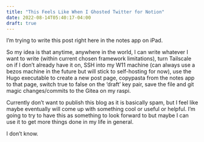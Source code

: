 ```yaml
---
title: "This Feels Like When I Ghosted Twitter for Notion"
date: 2022-08-14T05:40:17-04:00
draft: true
---
```


I’m trying to write this post right here in the notes app on iPad. 

So my idea is that anytime, anywhere in the world, I can write whatever I want to write (within current chosen framework limitations), turn Tailscale on if I don’t already have it on, SSH into my W11 machine (can always use a bezos machine in the future but will stick to self-hosting for now), use the Hugo executable to create a new post page, copypasta from the notes app to that page, switch true to false on the ‘draft’ key pair, save the file and git magic changes/commits to the Gitea on my raspi. 

Currently don’t want to publish this blog as it is basically spam, but I feel like maybe eventually will come up with something cool or useful or helpful. I’m going to try to have this as something to look forward to but maybe I can use it to get more things done in my life in general. 

I don’t know. 
